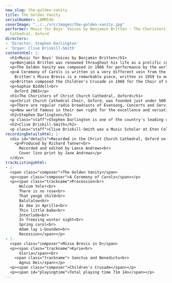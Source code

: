 ```yaml
---
new_slug: the-golden-vanity
title: The Golden Vanity
serialNumber: LAMM146
coverImage: "../../src/images/the-golden-vanity.jpg"
performer: Music for Boys' Voices by Benjamin Britten - The Choristers of Christ Church
  Cathedral, Oxford
directors:
- 'Director: Stephen Darlington'
- 'Organ: Clive Driskill-Smith'
contentHtml: |-
  <h1>Music for Boys' Voices by Benjamin Britten</h1>
  <p>Benjamin Britten was renowned throughout his life as a prolific composer of children's music, and his affection for young people and interest in their world was a defining characteristic of his personality as an artist. In addition to this he showed an enduring affinity for choral writing, and - combining these two interests - the pieces on this disc represent some of the best examples of his music for young voices. Britten began writing for choirs whilst still at school, including in his early output such works as the Hymn to the Virgin and A Boy was Born. He never compromised his often highly modernistic style when writing for young performers, and always managed to challenge his singers' technical abilities as well as cover a broad spectrum of emotions in his works for children.</p>
  <p>The Golden Vanity was composed in 1966 for performance by the world-famous Vienna Boys' Choir, who commissioned it from Britten and went on to perform it at the Aldeburgh Festival. A vaudeville on the old English ballad of the same name, the work's double chorus of trebles tells the story of a sea battle with Turkish pirates, the humble cabin-boy who saves the day, and a treacherous sea-captain who refuses to keep the promise of his daughter's hand in marriage and lets the hero drown. The music is permeated by folk-like shapes that bring to mind traditional English sea-shanties, although an undertone of dissonance and chromaticism reminds us that the story is in fact a dark one of betrayal and death. In his use of folk-song idioms Britten shares an interest with older composers such as Vaughan Williams, but the melodies are treated in a very different manner from the style of his predecessors. The work's pungent harmonies (including abundant semitonal clashes in the piano part) help to create an uncomfortable and at times even raucous effect. Although The Golden Vanity initially appears to be a more lighthearted work than the Children's Crusade, we are nonetheless presented with a tragic, typically Britten-esque hero; the lonely, suffering boy, abandoned by all those around him. It is worth noting that Britten's own schooldays were deeply unhappy, and it is probable that feelings about his own lonely youth are reflected in music such as this.</p>
  <p>A Ceremony of Carols is written in a very different vein from the Children's Crusade and The Golden Vanity, possessing as it does rather more of a sense of innocence and bright exuberance. The dissonance level is much lower in this earlier work, but although imbued with energy and brim-full with singable melodies there are also numerous effective passages of a more reflective nature. Written in the depths of wartime, this is undoubtedly Britten's most famous work for boys' voices. Nonetheless, although the piece is scored for a three-part choir of trebles with harp accompaniment, its first performance - in Norwich Castle in December 1942 - was given by the women of London's Fleet Street Choir. Britten composed much of A Ceremony of Carols whilst travelling back from America to England by ship, and his choice to write what has come to be seen as such a self-evidently “English” work can be interpreted as an expression of his feelings on returning home after his exile. Setting early carol texts, Britten creates a wide range of effects from his little group - different movements feature soloists (including the particularly haunting This Yongë Childe), playful rhythmic writing (Adam lay i-bounden) and the use of canon (in the bravura choral showpiece, This little Babe). Unifying the whole cycle is the plainsong antiphon, Hodie Christus Natus Est, an ancient chant from the Christmas liturgy. The antiphon can be heard here in the Procession and Recession, and is also subtly featured in the improvisatory harp Interlude at the heart of the work.<br>
    Britten's Missa Brevis is a remarkable piece, written in 1959 to mark the retirement of George Malcolm, director of Westminster Cathedral Choir. Britten was a long-time admirer of the continental, full-bodied sound that Malcolm had cultivated in the Westminster choristers, and the Missa Brevis provides ample opportunity to showcase the impressive abilities of Cathedral trebles. It opens with a commanding Kyrie and dance-like, syllabic Gloria, which - despite its vital rhythms and some almost jazz-like chordal progressions - is actually based on medieval plainsong. At the core of the work is the Sanctus, which opens with a full twelve-note row presented by three cleverly overlapping voice parts, highlighting Britten's growing interest in serialism at the time. In the Benedictus Britten takes the traditional approach in his choice to use soloists, but the staccato word-setting is very unusual. The Agnus Dei is perhaps the most extraordinary movement of all, with its menacing organ pedal ostinato and dissonant interjections from the manuals; the melodic phrases too are chromatic and punctuated by ominous rests. In some ways almost prefiguring the style of the War Requiem, this movement provides a contrast with many composers' preference for soothing Agnus Dei settings. The abrupt unison phrases and return of staccato writing at the text “miserere nobis” (“have mercy upon us”) enhance the impression of a fearful and urgent plea to God, bringing Britten's mass for trebles to a dark and highly unsettling conclusion.</p>
  <p>Britten composed the Children's Crusade in 1968 for the Choir of Wandsworth School. It received its first performance the following year in St Paul's Cathedral, London, on the fiftieth anniversary of the Save the Children fund, and he himself once described it as a “very grisly piece”. The text was translated by Hans Keller from Bertolt Brecht's Kinderkreuzzug, and - like The Golden Vanity - the work has a dark message to deliver about man's inhumanity to man. Its sympathy with the suffering of Polish children during the Second World War aligns it with several other twentieth-century English musical tributes to Polish wartime anguish, including Bax's Five Fantasies on Polish Christmas Carols and Elgar's Polonia. The story tells of a group of children wandering through war-devastated Poland in 1939; they become lost and eventually perish, and even the dog they find along the way dies of starvation. This bleak concert-opera's message demonstrates the similarities between the world of children and our own, even more violent one, and that their lives are inextricably bound up in our conflicts. The atmospheric use of rattling percussion and the low, rumbling registers of the piano produce a truly desolate effect, and the text preserves the feel of Brecht's original vernacular narrative. The stark, rhythmically-flexible recitative style -whilst engaging with twelve-tone techniques - also betrays Britten's burgeoning interest in Japanese culture at this time, as does the addition of free-sounding percussion to the ensemble.</p>
  <p>Sophie Biddell<br>
    Oxford 2003</p>
  <h1>The Choristers of Christ Church Cathedral, Oxford</h1>
  <p>Christ Church Cathedral Choir, Oxford, was founded just under 500 years ago by Thomas Wolsey and Henry VIII. The Choir performs daily services throughout the year in the Cathedral. The boy choristers attend their own Choir School attached to Christ Church and about half of the men are undergraduates at Oxford University.</p>
  <p>There are regular radio broadcasts of Evensong, Concerts and Services. And of course, the Choir is heard regularly singing the Mr Bean and Vicar of Dibley theme tunes on TV, in addition to other theme tunes and incidental music for TV dramas and documentaries. The Choir undertakes a prodigious recording schedule with two further recordings due this year.</p>
  <p>Now world famous in their own right for the excellence and versatility of their singing, in the last couple of years alone, the Choir has toured to great acclaim Japan, the USA (St Louis, Minneapolis, Kansas City, Pittsburgh and Chicago and - just before Christmas 2000, a brilliantly reviewed trip to Washington with the Folger Consort) and also performed at festivals in Freiberg, Germany and Antwerp, Belgium. In August 2002 they made their first visit to the Lahti Festival, Finland, and in November the Choir performed two concerts in Paris, one at Notre Dame. In April this year the Choir gave two concerts in Lourdes. As well as these tours further afield, the Choir gives concerts throughout the year around Britain, this last year performing twice at the Royal Festival Hall, St John's Smith Square, the Aldeburgh Festival, the Nimbus Concert Hall, Monmouth, The Sheldonian, Oxford and of course, Christ Church Cathedral. The Choir continues to work with a number of TV producers, most recently featuring in the Channel 4 BAFTA winning documentary series, Howard Goodall's Big Bangs and has just been seen again on Channel 4 in Howard Goodall's Great Dates. They also featured in Channel 5's Christmas Story, in a documentary on Robert Hooke, and are currently filming for a documentary on Britten.</p>
  <h2>Stephen Darlington</h2>
  <p class="staff">Stephen Darlington is one of the country's leading choral conductors. He was Organ Scholar at Christ Church in the early 1970s, before four years as Assistant Organist at Canterbury Cathedral and then Master of the Music at St Albans Abbey, where he also directed the International Organ Festival. In 1985 he returned to Christ Church as Organist and Tutor in Music. Since then he has divided his time between establishing the College as an acknowledged centre of academic musical excellence, and maintaining the highest choral traditions of the Church of England in Christ Church Cathedral. An extensive discography includes several award-winning CDs. He has travelled worldwide both with the Choir and as an organist and conductor. Under his direction, the Choir has sung with many great artists including Placido Domingo, Jose Carreras, James Bowman, Paul Whelan and John-Mark Ainsley. Also, he has collaborated with some of the most distinguished contemporary composers such as Judith Weir, John Tavener, Robert Saxton and Howard Goodall. From 1999-2001 Stephen was President of the Royal College of Organists. He is currently Choragus of the University of Oxford, and is the holder of a Lambeth Doctorate.</p>
  <h2>Clive Driskill-Smith</h2>
  <p class="staff">Clive Driskill-Smith was a Music Scholar at Eton College and then Organ Scholar at Winchester Cathedral and Assistant Organist at Winchester College for a year. He graduated from Christ Church, Oxford, where he was Organ Scholar, with a First Class Honours degree in Music in 1999 and with the MPhil in 2001. He became a Fellow of the Royal College of Organists with the Limpus, Shinn and Durrant prizes in 1998 and was awarded the W. T. Best Scholarship by the Worshipful Company of Musicians in 2002. Winner of top prizes in the Calgary International Organ Competition and the Royal College of Organists' Performer of the Year Competition, he is represented in North America by Phillip Truckenbrod Concert Artists and is currently Sub-Organist of Christ Church Cathedral in Oxford.</p>
recordingDetailsHtml: |-
  <div id="details">Recorded in the Christ Church Cathedral, Oxford on 1st - 2nd July 2002 and 20th - 21st March 2003 by kind permission of the Dean and Chapter.
    <p>Produced by Richard Tanner<br>
      Recorded and edited by Lance Andrews<br>
      Cover lino print by Jane Andrews</p>
  </div>
trackListingsHtml:
- |-
  <span class="composer">The Golden Vanity</span>
  <p><span class="composer">A Ceremony of Carols</span></p>
  <p><span class="trackname">Procession<br>
      Wolcum Yole!<br>
      There is no rose<br>
      That yongë child<br>
      Balulalow<br>
      As dew in Aprille<br>
      This little babe<br>
      Interlude<br>
      In freezing winter night<br>
      Spring carol<br>
      Adam lay i-bounden<br>
      Recession</span></p>
- |-
  <span class="composer">Missa Brevis in D</span>
  <p><span class="trackname">Kyrie<br>
      Gloria</span><br>
    <span class="trackname"> Sanctus and Benedictu<br>
      Agnus Dei</span></p>
  <p><span class="composer">Children's Crusade</span></p>
  <p><span id="playingtime">Total playing time 71m 14s</span></p>
---
```


